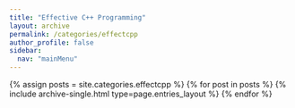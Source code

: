 ```yaml
---
title: "Effective C++ Programming"
layout: archive
permalink: /categories/effectcpp
author_profile: false
sidebar:
  nav: "mainMenu"
---
```


{% assign posts = site.categories.effectcpp %}
{% for post in posts %} {% include archive-single.html type=page.entries_layout %} {% endfor %}